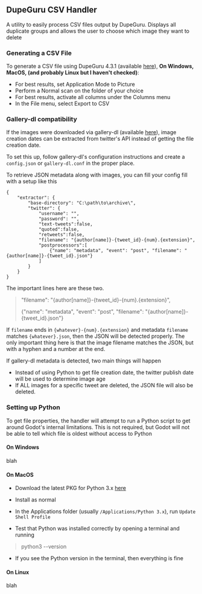 ## DupeGuru CSV Handler

A utility to easily process CSV files output by DupeGuru. Displays all duplicate groups and allows the user to choose which image they want to delete

### Generating a CSV File
To generate a CSV file using DupeGuru 4.3.1 (available [here](https://github.com/arsenetar/dupeguru)), 
**On Windows, MacOS, (and probably Linux but I haven't checked)**:
- For best results, set Application Mode to Picture
- Perform a Normal scan on the folder of your choice
- For best results, activate all columns under the Columns menu
- In the File menu, select Export to CSV

### Gallery-dl compatibility
If the images were downloaded via gallery-dl (available [here](https://github.com/mikf/gallery-dl)), image creation dates can be extracted from twitter's API instead of getting the file creation date.

To set this up, follow gallery-dl's configuration instructions and create a `config.json` or `gallery-dl.conf` in the proper place.

To retrieve JSON metadata along with images, you can fill your config fill with a setup like this

```angular2html
{
    "extractor": {
        "base-directory": "C:\path\to\archive\",
        "twitter": {
            "username": "",
            "password": "",
            "text-tweets":false,
            "quoted":false,
            "retweets":false,
            "filename": "{author[name]}-{tweet_id}-{num}.{extension}",
            "postprocessors":[
                {"name": "metadata", "event": "post", "filename": "{author[name]}-{tweet_id}.json"}
            ]
        }
    }
}
```
The important lines here are these two.
> "filename": "{author[name]}-{tweet_id}-{num}.{extension}",
> 
> {"name": "metadata", "event": "post", "filename": "{author[name]}-{tweet_id}.json"}

If `filename` ends in `{whatever}-{num}.{extension}` and metadata `filename` matches `{whatever}.json`, then the JSON will be detected properly. The only important thing here is that the image filename matches the JSON, but with a hyphen and a number at the end.

If gallery-dl metadata is detected, two main things will happen

- Instead of using Python to get file creation date, the twitter publish date will be used to determine image age
- If ALL images for a specific tweet are deleted, the JSON file will also be deleted.

### Setting up Python
To get file properties, the handler will attempt to run a Python script to get around Godot's internal limitations. This is not required, but Godot will not be able to tell which file is oldest without access to Python

#### On Windows

blah

#### On MacOS

- Download the latest PKG for Python 3.x [here](https://www.python.org/downloads/macos/)

- Install as normal

- In the Applications folder (usually `/Applications/Python 3.x`), run `Update Shell Profile`

- Test that Python was installed correctly by opening a terminal and running

> python3 --version

- If you see the Python version in the terminal, then everything is fine

#### On Linux

blah